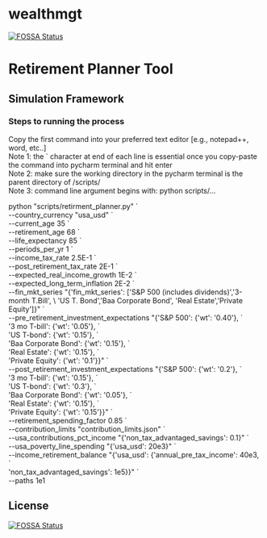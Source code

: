 # wealthmgt
[![FOSSA Status](https://app.fossa.com/api/projects/git%2Bgithub.com%2FAudienceSolutions%2Fwealthmgt.svg?type=shield)](https://app.fossa.com/projects/git%2Bgithub.com%2FAudienceSolutions%2Fwealthmgt?ref=badge_shield)

# Retirement Planner Tool

## Simulation Framework

### Steps to running the process 
Copy the first command into your preferred text editor [e.g., notepad++, word, etc..]  
Note 1: the \` character at end of each line is essential once you copy-paste the command into pycharm terminal and hit enter  
Note 2: make sure the working directory in the pycharm terminal is the parent directory of /scripts/  
Note 3: command line argument begins with: python scripts/...


python "scripts/retirment_planner.py" \`      
--country_currency "usa_usd" \`  
--current_age 35 \`  
--retirement_age 68 \`  
--life_expectancy 85 \`  
--periods_per_yr 1 \`  
--income_tax_rate 2.5E-1 \`  
--post_retirement_tax_rate 2E-1 \`  
--expected_real_income_growth 1E-2 \`  
--expected_long_term_inflation 2E-2 \`   
--fin_mkt_series "{'fin_mkt_series': ['S&P 500 (includes dividends)','3-month T.Bill',  \ 
                'US T. Bond','Baa Corporate Bond', 'Real Estate','Private Equity']}"  \`  
--pre_retirement_investment_expectations "{'S&P 500': {'wt': '0.40'}, \`  
                '3 mo T-bill': {'wt': '0.05'}, \`  
                'US T-bond': {'wt': '0.15'}, \`  
                'Baa Corporate Bond': {'wt': '0.15'}, \`  
                'Real Estate': {'wt': '0.15'}, \`  
                'Private Equity': {'wt': '0.1'}}"  \`  
--post_retirement_investment_expectations "{'S&P 500': {'wt': '0.2'}, \`  
                '3 mo T-bill': {'wt': '0.15'}, \`  
                'US T-bond': {'wt': '0.3'}, \`  
                'Baa Corporate Bond': {'wt': '0.05'}, \`  
                'Real Estate': {'wt': '0.15'}, \`  
                'Private Equity': {'wt': '0.15'}}" \`  
--retirement_spending_factor 0.85 \`  
--contribution_limits "contribution_limits.json" \`  
--usa_contributions_pct_income "{'non_tax_advantaged_savings': 0.1}" \`  
--usa_poverty_line_spending "{'usa_usd': 20e3}" \`  
--income_retirement_balance "{'usa_usd': {'annual_pre_tax_income': 40e3, \`    
                    'non_tax_advantaged_savings': 1e5}}" \`    
--paths 1e1


## License
[![FOSSA Status](https://app.fossa.com/api/projects/git%2Bgithub.com%2FAudienceSolutions%2Fwealthmgt.svg?type=large)](https://app.fossa.com/projects/git%2Bgithub.com%2FAudienceSolutions%2Fwealthmgt?ref=badge_large)
